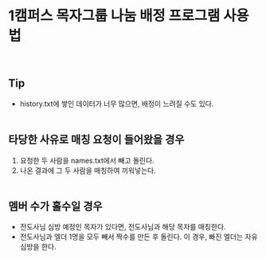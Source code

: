 &nbsp;
# 1캠퍼스 목자그룹 나눔 배정 프로그램 사용법
&nbsp;
## Tip
* history.txt에 쌓인 데이터가 너무 많으면, 배정이 느려질 수도 있다.   
&nbsp;
## 타당한 사유로 매칭 요청이 들어왔을 경우
1. 요청한 두 사람을 names.txt에서 빼고 돌린다.   
2. 나온 결과에 그 두 사람을 매칭하여 끼워넣는다.   
&nbsp;
## 멤버 수가 홀수일 경우
* 전도사님 심방 예정인 목자가 있다면, 전도사님과 해당 목자를 매칭한다.   
* 전도사님과 엘더 1명을 모두 빼서 짝수를 만든 후 돌린다. 이 경우, 빠진 엘더는 자유 심방을 한다.   